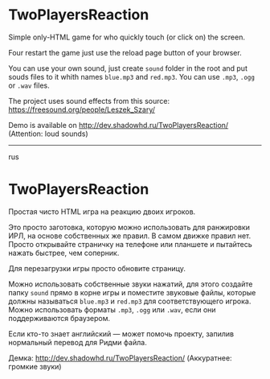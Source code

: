 # TwoPlayersReaction

Simple only-HTML game for who quickly touch (or click on) the screen.

Four restart the game just use the reload page button of your browser.

You can use your own sound, just create `sound` folder in the root and put souds files to it whith names `blue.mp3` and `red.mp3`. You can use `.mp3`, `.ogg` or `.wav` files.

The project uses sound effects from this source: https://freesound.org/people/Leszek_Szary/

Demo is available on http://dev.shadowhd.ru/TwoPlayersReaction/ (Attention: loud sounds)

---

rus

# TwoPlayersReaction

Простая чисто HTML игра на реакцию двоих игроков.

Это просто заготовка, которую можно использовать для ранжировки ИРЛ, на основе собственных же правил. В самом движке правил нет. Просто открывайте страничку на телефоне или планшете и пытайтесь нажать быстрее, чем соперник.

Для перезагрузки игры просто обновите страницу.

Можно использовать собственные звуки нажатий, для этого создайте папку `sound` прямо в корне игры и поместите звуковые файлы, которые должны называться `blue.mp3` и `red.mp3` для соответствующего игрока. Можно использовать форматы `.mp3`, `.ogg` или `.wav`, если они поддерживаются браузером.

Если кто-то знает английский — может помочь проекту, запилив нормальный перевод для Ридми файла.

Демка: http://dev.shadowhd.ru/TwoPlayersReaction/ (Аккуратнее: громкие звуки)